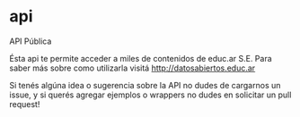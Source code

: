 api
===

API Pública

Ésta api te permite acceder a miles de contenidos de educ.ar S.E. Para saber más sobre como utilizarla visitá http://datosabiertos.educ.ar

Si tenés algúna idea o sugerencia sobre la API no dudes de cargarnos un issue, y si querés agregar ejemplos o wrappers no dudes en solicitar un pull request!
